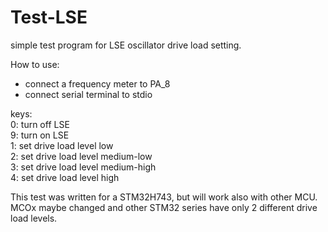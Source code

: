 # Test-LSE

simple test program for LSE oscillator drive load setting.

How to use:
- connect a frequency meter to PA_8
- connect serial terminal to stdio

keys:  
 0: turn off LSE  
 9: turn on LSE  
 1: set drive load level low  
 2: set drive load level medium-low  
 3: set drive load level medium-high  
 4: set drive load level high  

This test was written for a STM32H743, but will work also with other MCU.
MCOx maybe changed and other STM32 series have only 2 different drive load levels.
